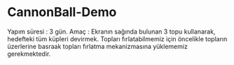 # CannonBall-Demo

Yapım süresi : 3 gün.
Amaç : Ekranın sağında bulunan 3 topu kullanarak, hedefteki tüm küpleri devirmek. Topları fırlatabilmemiz için öncelikle topların üzerlerine basraak topları fırlatma mekanizmasına yüklememiz gerekmektedir.
